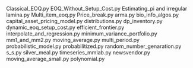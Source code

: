 Classical_EOQ.py
EOQ_Without_Setup_Cost.py
Estimating_pi and irregular lamina.py
Multi_item_eoq.py
Price_break.py
arma.py
bio_info_algos.py
capital_asset_pricing_model.py
distributions.py
dp_inventory.py
dynamic_eoq_setup_cost.py
efficient_frontier.py
interpolate_and_regression.py
minimum_variance_portfolio.py
mm1_and_mm2.py
moving_average.py
multi_period.py
probabilistic_model.py
probabilitized.py
random_number_genaration.py
s_s.py
silver_meal.py
timeseries_mmlab.py
newsvendor.py
moving_average_small.py
polynomial.py
